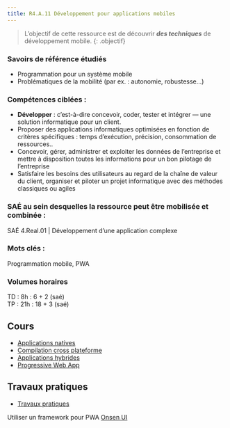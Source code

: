```yaml
---
title: R4.A.11 Développement pour applications mobiles
---
```


> L’objectif de cette ressource est de découvrir ***des techniques*** de développement mobile.
{: .objectif}

### Savoirs de référence étudiés

- Programmation pour un système mobile
- Problématiques de la mobilité (par ex. : autonomie, robustesse...)

### Compétences ciblées :

- **Développer** : c’est-à-dire concevoir, coder, tester et intégrer — une solution informatique pour un client.
- Proposer des applications informatiques optimisées en fonction de critères spécifiques : temps d’exécution, précision, consommation de ressources..
- Concevoir, gérer, administrer et exploiter les données de l’entreprise et mettre à disposition toutes les informations pour un bon pilotage de l’entreprise
- Satisfaire les besoins des utilisateurs au regard de la chaîne de valeur du client, organiser et piloter un projet informatique avec des méthodes classiques ou agiles

### SAÉ au sein desquelles la ressource peut être mobilisée et combinée :

SAÉ 4.Real.01 | Développement d’une application complexe

### Mots clés :

Programmation mobile, PWA

### Volumes horaires

TD : 8h : 6 + 2 (saé)  
TP : 21h : 18 + 3 (saé)


## Cours

- [Applications natives](applications-natives)
- [Compilation cross plateforme](xplatform)
- [Applications hybrides](hybride)
- [Progressive Web App](pwa)

<!--
## Travaux dirigés
- Mise en place d'un environnement de distribution des données ([voir](td/index.html))
-->

## Travaux pratiques
- [Travaux pratiques](pwa/tp)

Utiliser un framework pour PWA [Onsen UI](onsenui/index.html)

